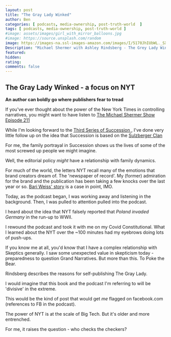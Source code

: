 ```yaml
---
layout: post
title: "The Gray Lady Winked"
author: Ben
categories: [ podcasts, media-ownership, post-truth-world  ]
tags: [ podcasts, media-ownership, post-truth-world ]
#image: assets/images/girl_with_mirror_balloons.jpg
#image: https://source.unsplash.com/random
image: https://images-na.ssl-images-amazon.com/images/I/5170JhIUbWL._SX331_BO1,204,203,200_.jpg
Description: "Michael Shermer with Ashley Rindsberg - The Grey Lady Winked"
featured:
hidden:
rating:
comments: false 
---
```

## The Gray Lady Winked - a focus on NYT
**An author can boldly go where publishers fear to tread**

If you've ever thought about the power of the New York Times in controlling narratives, you might want to have listen to [The Michael Shermer Show Episode 211](https://www.skeptic.com/michael-shermer-show/gray-lady-winked-how-new-york-times-misreporting-distortions-fabrications-radically-alter-history-ashley-rindsberg/)

While I'm looking forward to the [Third Series of Succession ](https://www.harpersbazaar.com/culture/film-tv/a28612177/succession-season-3-news-date-cast-spoilers/), I've done very little follow up on the idea that Succession is based on the [Sulzberger Clan](https://www.vanityfair.com/hollywood/2019/08/succession-pierce-family-real-life-sulzbergers)

For me, the family portrayal in Succession shows us the lives of some of the most screwed up people we might imagine. 

Well, the editorial policy *might* have a relationship with family dynamics. 

For much of the world, the letters NYT recall many of the emotions that brand creators dream of. The 'newspaper of record'. My (former) admiration for the brand and the publication has been taking a few knocks over the last year or so. [Bari Weiss' story](https://www.bariweiss.com/resignation-letter) is a case in point, IMO. 

Today, as the podcast began, I was working away and listening in the background. Then, I was pulled to attention pulled into the podcast. 

I heard about the idea that NYT falsely reported that *Poland invaded Germany* in the run-up to WWII. 

I rewound the podcast and took it with me on my Covid Constitutional. What I learned about the NYT over the ~100 minutes had my eyebrows doing lots of push-ups. 

If you know me at all, you'd know that I have a complex relationship with Skeptics generally. I saw some unexpected value in skepticism today - preparedness to question Grand Narratives. But more than this. To Poke the Bear. 

Rindsberg describes the reasons for self-publishing The Gray Lady. 

I would imagine that this book and the podcast I'm referring to will be 'divisive' in the extreme. 

This would be the kind of post that would get *me* flagged on facebook.com (references to FB in the podcast). 

The power of NYT is at the scale of Big Tech. But it's older and more entrenched.

For me, it raises the question - who checks the checkers?